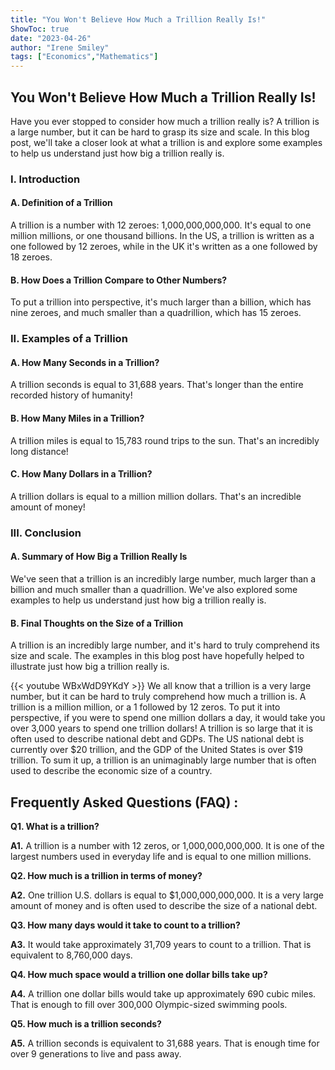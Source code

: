 ```yaml
---
title: "You Won't Believe How Much a Trillion Really Is!"
ShowToc: true 
date: "2023-04-26"
author: "Irene Smiley" 
tags: ["Economics","Mathematics"]
---
```

<h2>You Won't Believe How Much a Trillion Really Is!</h2>

Have you ever stopped to consider how much a trillion really is? A trillion is a large number, but it can be hard to grasp its size and scale. In this blog post, we'll take a closer look at what a trillion is and explore some examples to help us understand just how big a trillion really is. 

<h3>I. Introduction</h3>

<h4>A. Definition of a Trillion</h4>

A trillion is a number with 12 zeroes: 1,000,000,000,000. It's equal to one million millions, or one thousand billions. In the US, a trillion is written as a one followed by 12 zeroes, while in the UK it's written as a one followed by 18 zeroes. 

<h4>B. How Does a Trillion Compare to Other Numbers?</h4>

To put a trillion into perspective, it's much larger than a billion, which has nine zeroes, and much smaller than a quadrillion, which has 15 zeroes. 

<h3>II. Examples of a Trillion</h3>

<h4>A. How Many Seconds in a Trillion?</h4>

A trillion seconds is equal to 31,688 years. That's longer than the entire recorded history of humanity! 

<h4>B. How Many Miles in a Trillion?</h4>

A trillion miles is equal to 15,783 round trips to the sun. That's an incredibly long distance! 

<h4>C. How Many Dollars in a Trillion?</h4>

A trillion dollars is equal to a million million dollars. That's an incredible amount of money! 

<h3>III. Conclusion</h3>

<h4>A. Summary of How Big a Trillion Really Is</h4>

We've seen that a trillion is an incredibly large number, much larger than a billion and much smaller than a quadrillion. We've also explored some examples to help us understand just how big a trillion really is. 

<h4>B. Final Thoughts on the Size of a Trillion</h4>

A trillion is an incredibly large number, and it's hard to truly comprehend its size and scale. The examples in this blog post have hopefully helped to illustrate just how big a trillion really is.

{{< youtube WBxWdD9YKdY >}} 
We all know that a trillion is a very large number, but it can be hard to truly comprehend how much a trillion is. A trillion is a million million, or a 1 followed by 12 zeros. To put it into perspective, if you were to spend one million dollars a day, it would take you over 3,000 years to spend one trillion dollars! A trillion is so large that it is often used to describe national debt and GDPs. The US national debt is currently over $20 trillion, and the GDP of the United States is over $19 trillion. To sum it up, a trillion is an unimaginably large number that is often used to describe the economic size of a country.

## Frequently Asked Questions (FAQ) :
**Q1. What is a trillion?**

**A1.** A trillion is a number with 12 zeros, or 1,000,000,000,000. It is one of the largest numbers used in everyday life and is equal to one million millions. 

**Q2. How much is a trillion in terms of money?**

**A2.** One trillion U.S. dollars is equal to $1,000,000,000,000. It is a very large amount of money and is often used to describe the size of a national debt. 

**Q3. How many days would it take to count to a trillion?**

**A3.** It would take approximately 31,709 years to count to a trillion. That is equivalent to 8,760,000 days. 

**Q4. How much space would a trillion one dollar bills take up?**

**A4.** A trillion one dollar bills would take up approximately 690 cubic miles. That is enough to fill over 300,000 Olympic-sized swimming pools. 

**Q5. How much is a trillion seconds?**

**A5.** A trillion seconds is equivalent to 31,688 years. That is enough time for over 9 generations to live and pass away.





